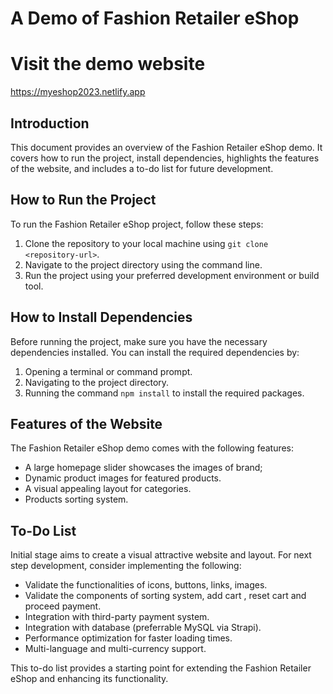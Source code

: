 # A Demo of Fashion Retailer eShop

# Visit the demo website

https://myeshop2023.netlify.app

## Introduction

This document provides an overview of the Fashion Retailer eShop demo. It covers how to run the project, install dependencies, highlights the features of the website, and includes a to-do list for future development.

## How to Run the Project

To run the Fashion Retailer eShop project, follow these steps:

1. Clone the repository to your local machine using `git clone <repository-url>`.
2. Navigate to the project directory using the command line.
3. Run the project using your preferred development environment or build tool.


## How to Install Dependencies

Before running the project, make sure you have the necessary dependencies installed. You can install the required dependencies by:

1. Opening a terminal or command prompt.
2. Navigating to the project directory.
3. Running the command `npm install` to install the required packages.

## Features of the Website

The Fashion Retailer eShop demo comes with the following features:

- A large homepage slider showcases the images of brand;
- Dynamic product images for featured products.
- A visual appealing layout for categories.
- Products sorting system.

## To-Do List

Initial stage aims to create a visual attractive website and layout.
For next step development, consider implementing the following:

- Validate the functionalities of icons, buttons, links, images.
- Validate the components of sorting system, add cart , reset cart and proceed payment.
- Integration with third-party payment system.
- Integration with database (preferrable MySQL via Strapi).
- Performance optimization for faster loading times.
- Multi-language and multi-currency support.

This to-do list provides a starting point for extending the Fashion Retailer eShop and enhancing its functionality.
